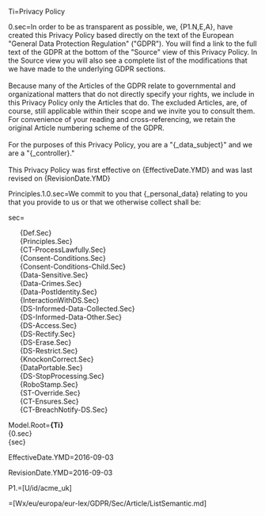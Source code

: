Ti=Privacy Policy

0.sec=In order to be as transparent as possible, we, {P1.N,E,A}, have created this Privacy Policy based directly on the text of the European "General Data Protection Regulation" ("GDPR").  You will find a link to the full text of the GDPR at the bottom of the "Source" view of this Privacy Policy.  In the Source view you will also see a complete list of the modifications that we have made to the underlying GDPR sections. <br> <br> Because many of the Articles of the GDPR relate to governmental and organizational matters that do not directly specify your rights, we include in this Privacy Policy only the Articles that do.  The excluded Articles, are, of course, still applicable within their scope and we invite you to consult them. For convenience of your reading and cross-referencing, we retain the original Article numbering scheme of the GDPR.<br><br>For the purposes of this Privacy Policy, you are a "{_data_subject}" and we are a "{_controller}." <br><br>This Privacy Policy was first effective on {EffectiveDate.YMD} and was last revised on {RevisionDate.YMD} 

Principles.1.0.sec=We commit to you that {_personal_data} relating to you that you provide to us or that we otherwise collect shall be:

sec=<ul type="none"><li>{Def.Sec}</li><li>{Principles.Sec}</li><li>{CT-ProcessLawfully.Sec}</li><li>{Consent-Conditions.Sec}</li><li>{Consent-Conditions-Child.Sec}</li><li>{Data-Sensitive.Sec}</li><li>{Data-Crimes.Sec}</li><li>{Data-PostIdentity.Sec}</li><li>{InteractionWithDS.Sec}</li><li>{DS-Informed-Data-Collected.Sec}</li><li>{DS-Informed-Data-Other.Sec}</li><li>{DS-Access.Sec}</li><li>{DS-Rectify.Sec}</li><li>{DS-Erase.Sec}</li><li>{DS-Restrict.Sec}</li><li>{KnockonCorrect.Sec}</li><li>{DataPortable.Sec}</li><li>{DS-StopProcessing.Sec}</li><li>{RoboStamp.Sec}</li><li>{ST-Override.Sec}</li><li>{CT-Ensures.Sec}</li><li>{CT-BreachNotify-DS.Sec}</li></ul>

Model.Root=<b>{Ti}</b><br>{0.sec}<br>{sec}
 
EffectiveDate.YMD=2016-09-03

RevisionDate.YMD=2016-09-03

P1.=[U/id/acme_uk]

=[Wx/eu/europa/eur-lex/GDPR/Sec/Article/ListSemantic.md]
